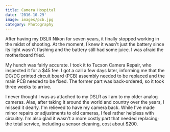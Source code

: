 ```yaml
---
title: Camera Hospital
date: '2016-10-29'
image: images/pcb.jpg
category: Photography
---
```


After having my DSLR Nikon for seven years, it finally stopped working in the midst of shooting. At the moment, I knew it wasn't just the battery since its light wasn't flashing and the battery still had some juice. I was afraid the motherboard fried.

My hunch was fairly accurate. I took it to Tucson Camera Repair, who inspected it for a $45 fee. I got a call a few days later, informing me that the DC/DC printed circuit board (PCB) assembly needed to be replaced and the main PCB needed to be fixed. The former part was back-ordered, so it took three weeks to arrive.

I never thought I was as attached to my DSLR as I am to my older analog cameras. Alas, after taking it around the world and country over the years, I missed it dearly. I'm relieved to have my camera back. While I've made minor repairs or adjustments to old cameras, I feel rather helpless with circuitry. I'm also glad it wasn't a more costly part that needed replacing; the total service, including a sensor cleaning, cost about $200.
